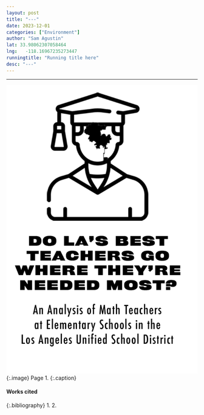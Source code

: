 ```yaml
---
layout: post
title: "---"
date: 2023-12-01
categories: ["Environment"]
author: "Sam Agustin"
lat: 33.98062307058464
lng:   -118.16967235273447
runningtitle: "Running title here"
desc: "---"
---
```

---
![Zine1](images/Brown1.png)
   {:.image}
Page 1.
   {:.caption}
 


#### Works cited

{:.bibliography}
1. 
2. 

